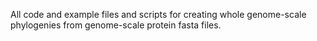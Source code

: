 All code and example files and scripts for creating whole genome-scale phylogenies from genome-scale protein fasta files.
